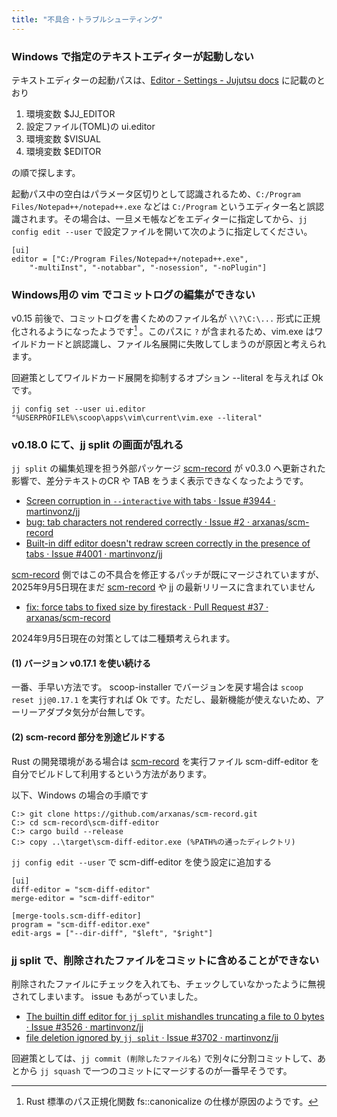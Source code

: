 ```yaml
---
title: "不具合・トラブルシューティング"
---
```

### Windows で指定のテキストエディターが起動しない

テキストエディターの起動パスは、[Editor - Settings - Jujutsu docs](https://martinvonz.github.io/jj/v0.15.1/config/#editor) に記載のとおり

1. 環境変数 $JJ\_EDITOR
2. 設定ファイル(TOML)の ui.editor
3. 環境変数 $VISUAL
4. 環境変数 $EDITOR

の順で探します。

起動パス中の空白はパラメータ区切りとして認識されるため、`C:/Program Files/Notepad++/notepad++.exe` などは `C:/Program` というエディター名と誤認識されます。その場合は、一旦メモ帳などをエディターに指定してから、`jj config edit --user` で設定ファイルを開いて次のように指定してください。

```
[ui]
editor = ["C:/Program Files/Notepad++/notepad++.exe",
    "-multiInst", "-notabbar", "-nosession", "-noPlugin"]
```

### Windows用の vim でコミットログの編集ができない

v0.15 前後で、コミットログを書くためのファイル名が `\\?\C:\...` 形式に正規化されるようになったようです[^rust-canonical] 。このパスに `?` が含まれるため、vim.exe はワイルドカードと誤認識し、ファイル名展開に失敗してしまうのが原因と考えられます。

[^rust-canonical]: Rust 標準のパス正規化関数 fs::canonicalize の仕様が原因のようです。

回避策としてワイルドカード展開を抑制するオプション --literal を与えれば Ok です。

```
jj config set --user ui.editor "%USERPROFILE%\scoop\apps\vim\current\vim.exe --literal"
```

### v0.18.0 にて、jj split の画面が乱れる

`jj split` の編集処理を担う外部パッケージ [scm-record] が v0.3.0 へ更新された影響で、差分テキストのCR や TAB をうまく表示できなくなったようです。

+ [Screen corruption in `--interactive` with tabs · Issue #3944 · martinvonz/jj](https://github.com/martinvonz/jj/issues/3944) 
+ [bug: tab characters not rendered correctly · Issue #2 · arxanas/scm-record](https://github.com/arxanas/scm-record/issues/2)
+ [Built-in diff editor doesn't redraw screen correctly in the presence of tabs · Issue #4001 · martinvonz/jj](https://github.com/martinvonz/jj/issues/4001)

[scm-record] 側ではこの不具合を修正するパッチが既にマージされていますが、2025年9月5日現在まだ [scm-record] や jj の最新リリースに含まれていません

+ [fix: force tabs to fixed size by firestack · Pull Request #37 · arxanas/scm-record](https://github.com/arxanas/scm-record/pull/37)

2024年9月5日現在の対策としては二種類考えられます。

#### (1) バージョン v0.17.1 を使い続ける

一番、手早い方法です。 scoop-installer でバージョンを戻す場合は `scoop reset jj@0.17.1` を実行すれば Ok です。ただし、最新機能が使えないため、アーリーアダプタ気分が台無しです。

#### (2) scm-record 部分を別途ビルドする

Rust の開発環境がある場合は [scm-record] を実行ファイル scm-diff-editor を自分でビルドして利用するという方法があります。

以下、Windows の場合の手順です

```
C:> git clone https://github.com/arxanas/scm-record.git
C:> cd scm-record\scm-diff-editor
C:> cargo build --release
C:> copy ..\target\scm-diff-editor.exe (%PATH%の通ったディレクトリ)
```

`jj config edit --user` で scm-diff-editor を使う設定に追加する

```
[ui]
diff-editor = "scm-diff-editor"
merge-editor = "scm-diff-editor"

[merge-tools.scm-diff-editor]
program = "scm-diff-editor.exe"
edit-args = ["--dir-diff", "$left", "$right"]
```

### jj split で、削除されたファイルをコミットに含めることができない

削除されたファイルにチェックを入れても、チェックしていなかったように無視されてしまいます。
issue もあがっていました。

+ [The builtin diff editor for `jj split` mishandles truncating a file to 0 bytes · Issue #3526 · martinvonz/jj](https://github.com/martinvonz/jj/issues/3526)
+ [file deletion ignored by `jj split` · Issue #3702 · martinvonz/jj](https://github.com/martinvonz/jj/issues/3702)

回避策としては、`jj commit (削除したファイル名)` で別々に分割コミットして、あとから `jj squash` で一つのコミットにマージするのが一番早そうです。


[scm-record]: https://github.com/arxanas/scm-record

